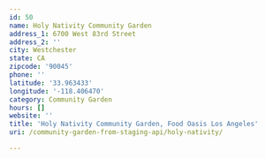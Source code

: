 ```yaml
---
id: 50
name: Holy Nativity Community Garden
address_1: 6700 West 83rd Street
address_2: ''
city: Westchester
state: CA
zipcode: '90045'
phone: ''
latitude: '33.963433'
longitude: '-118.406470'
category: Community Garden
hours: []
website: ''
title: 'Holy Nativity Community Garden, Food Oasis Los Angeles'
uri: /community-garden-from-staging-api/holy-nativity/

---
```

